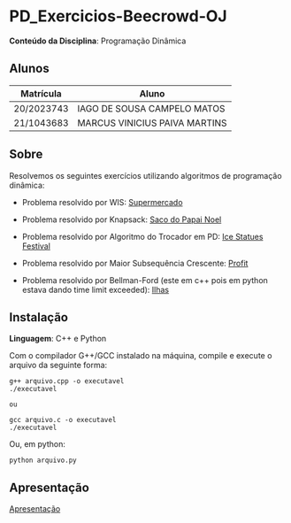 # PD_Exercicios-Beecrowd-OJ

**Conteúdo da Disciplina**: Programação Dinâmica<br>

## Alunos

| Matrícula  | Aluno                         |
| ---------- | ----------------------------- |
| 20/2023743 | IAGO DE SOUSA CAMPELO MATOS   |
| 21/1043683 | MARCUS VINICIUS PAIVA MARTINS |

## Sobre

Resolvemos os seguintes exercícios utilizando algoritmos de programação dinâmica:

- Problema resolvido por WIS: [Supermercado](https://www.beecrowd.com.br/judge/pt/problems/view/1351)

- Problema resolvido por Knapsack: [Saco do Papai Noel](https://www.beecrowd.com.br/judge/pt/problems/view/1767)

- Problema resolvido por Algoritmo do Trocador em PD: [Ice Statues Festival](https://www.beecrowd.com.br/judge/en/problems/view/1034)

- Problema resolvido por Maior Subsequência Crescente: [Profit](https://www.beecrowd.com.br/judge/en/problems/view/1310)

- Problema resolvido por Bellman-Ford (este em c++ pois em python estava dando time limit exceeded): [Ilhas](https://www.beecrowd.com.br/judge/pt/problems/view/2784)

## Instalação

**Linguagem**: C++ e Python<br>

Com o compilador G++/GCC instalado na máquina, compile e execute o arquivo da seguinte forma:

    g++ arquivo.cpp -o executavel
    ./executavel

    ou

    gcc arquivo.c -o executavel
    ./executavel

Ou, em python:

    python arquivo.py

## Apresentação

[Apresentação](assets/Apresentacao_PD.mp4)

